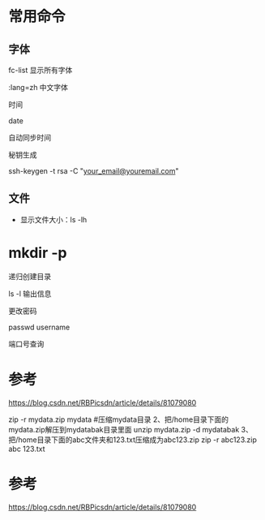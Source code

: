 # 常用命令

## 字体

fc-list 显示所有字体

:lang=zh 中文字体

时间

date

自动同步时间

秘钥生成

ssh-keygen -t rsa -C "your_email@youremail.com"

## 文件

- 显示文件大小：ls -lh

# mkdir -p

递归创建目录

ls -l 输出信息



更改密码

passwd username



端口号查询

# 参考



https://blog.csdn.net/RBPicsdn/article/details/81079080



zip -r mydata.zip mydata #压缩mydata目录
2、把/home目录下面的mydata.zip解压到mydatabak目录里面
unzip mydata.zip -d mydatabak
3、把/home目录下面的abc文件夹和123.txt压缩成为abc123.zip
zip -r abc123.zip abc 123.txt

# 参考



https://blog.csdn.net/RBPicsdn/article/details/81079080